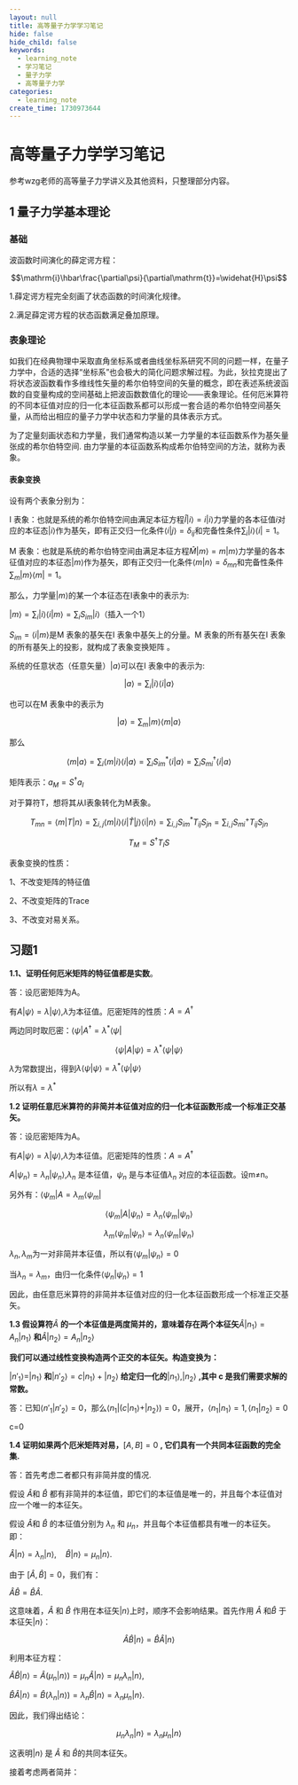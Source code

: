 ```yaml
---
layout: null
title: 高等量子力学学习笔记
hide: false
hide_child: false
keywords:
  - learning_note
  - 学习笔记
  - 量子力学
  - 高等量子力学
categories:
  - learning_note
create_time: 1730973644
---
```



# 高等量子力学学习笔记

参考wzg老师的高等量子力学讲义及其他资料，只整理部分内容。

## 1 量子力学基本理论

###  基础

波函数时间演化的薛定谔方程：

$$\mathrm{i}\hbar\frac{\partial\psi}{\partial\mathrm{t}}=\widehat{H}\psi$$

1.薛定谔方程完全刻画了状态函数的时间演化规律。

2.满足薛定谔方程的状态函数满足叠加原理。

### 表象理论

如我们在经典物理中采取直角坐标系或者曲线坐标系研究不同的问题一样，在量子力学中，合适的选择“坐标系”也会极大的简化问题求解过程。为此，狄拉克提出了将状态波函数看作多维线性矢量的希尔伯特空间的矢量的概念，即在表述系统波函数的自变量构成的空间基础上把波函数数值化的理论——表象理论。任何厄米算符的不同本征值对应的归一化本征函数系都可以形成一套合适的希尔伯特空间基矢量，从而给出相应的量子力学中状态和力学量的具体表示方式。

为了定量刻画状态和力学量，我们通常构造以某一力学量的本征函数系作为基矢量张成的希尔伯特空间. 由力学量的本征函数系构成希尔伯特空间的方法，就称为表象。

#### 表象变换

设有两个表象分别为：

I 表象：也就是系统的希尔伯特空间由满足本征方程$\hat{I}|i\rangle=i|i\rangle$力学量的各本征值$i$对应的本征态$|i\rangle$作为基矢，即有正交归一化条件$\langle i|j\rangle=\delta_{ij}$和完备性条件$\sum_i|i\rangle\langle i|=1$。

M 表象：也就是系统的希尔伯特空间由满足本征方程$\hat{M}|m\rangle=m|m\rangle$力学量的各本征值对应的本征态$|m\rangle$作为基矢，即有正交归一化条件$\langle m|n\rangle=\delta_{mn}$和完备性条件$\sum_m|m\rangle\langle m|=1$。

那么，力学量$|m\rangle$的某一个本征态在I表象中的表示为:

$|m\rangle=\sum_i|i\rangle\langle i|m\rangle=\sum_iS_{im}|i\rangle$（插入一个1）

$S_{im}=\langle i|m\rangle$是M 表象的基矢在I 表象中基矢上的分量。M 表象的所有基矢在I 表象的所有基矢上的投影，就构成了表象变换矩阵 。

系统的任意状态（任意矢量）$|a\rangle$可以在I 表象中的表示为:

$$|a\rangle=\sum_i|i\rangle\langle i|a\rangle$$

也可以在M 表象中的表示为

$$|a\rangle=\sum_m|m\rangle\langle m|a\rangle$$

那么

$$\langle m|a\rangle=\sum_i\langle m|i\rangle\langle i|a\rangle=\sum_iS_{im}^*\langle i|a\rangle=\sum_iS_{mi}^\dagger\langle i|a\rangle$$

矩阵表示：$a_M=S^\dagger a_I$

对于算符T，想将其从I表象转化为M表象。

$$T_{mn}=\langle m|T|n\rangle=\sum_{i,j}\langle m|i\rangle\langle i|\hat{T}|j\rangle\langle\mathrm{i}|n\rangle=\sum_{i,j}S_{im}^* T_{ij}S_{jn}=\sum_{i,j}S_{mi}^+ T_{ij}S_{jn}$$

$$T_M=S^\dagger T_I S$$

表象变换的性质：

1、不改变矩阵的特征值

2、不改变矩阵的Trace

3、不改变对易关系。

## 习题1

 **1.1、证明任何厄米矩阵的特征值都是实数**。

答：设厄密矩阵为A。

有$A|\psi \rangle =\lambda |\psi\rangle$,$\lambda$为本征值。厄密矩阵的性质：$A=A^\dagger$

两边同时取厄密：$\langle \psi|A^\dagger=\lambda^*\langle\psi|$

$$\langle\psi|A|\psi\rangle=\lambda^*\langle\psi|\psi\rangle$$

$\lambda$为常数提出，得到$\lambda\langle\psi|\psi\rangle=\lambda^*\langle\psi|\psi\rangle$

所以有$\lambda=\lambda^*$

 **1.2 证明任意厄米算符的非简并本征值对应的归一化本征函数形成一个标准正交基矢。**

答：设厄密矩阵为A。

有$A|\psi \rangle =\lambda |\psi\rangle$,$\lambda$为本征值。厄密矩阵的性质：$A=A^\dagger$

$A|\psi_n \rangle =\lambda_n |\psi_n\rangle$,$\lambda_n$ 是本征值，$\psi_n$ 是与本征值$\lambda_n$ 对应的本征函数。设m≠n。

另外有：$\langle \psi_m|A=\lambda_m\langle\psi_m|$

$$\langle\psi_m|A|\psi_n \rangle =\lambda_n \langle\psi_m|\psi_n\rangle$$

$$\lambda_m\langle\psi_m|\psi_n\rangle=\lambda_n\langle\psi_m|\psi_n\rangle$$

$\lambda_n,\lambda_m$为一对非简并本征值，所以有$\langle\psi_m|\psi_n\rangle=0$

当$\lambda_n=\lambda_m$，由归一化条件$\langle\psi_n|\psi_n\rangle=1$

因此，由任意厄米算符的非简并本征值对应的归一化本征函数形成一个标准正交基矢。

 **1.3 假设算符**$\hat{A}$ **的一个本征值是两度简并的，意味着存在两个本征矢**$\hat{A} |n_1 \rangle = A_n |n_1 \rangle$ **和**$\hat{A} |n_2 \rangle = A_n |n_2 \rangle$

 **我们可以通过线性变换构造两个正交的本征矢。构造变换为：**

$|n'_1 \rangle = |n_1 \rangle$ **和**$|n'_2 \rangle = c |n_1 \rangle + |n_2 \rangle$ **给定归一化的**$|n_1 \rangle,|n_2 \rangle$ **,其中 c 是我们需要求解的常数。**

答：已知$\langle n'_1 |n'_2\rangle=0$，那么$\langle n_1| (c |n_1 \rangle + |n_2 \rangle)=0$，展开，$\langle n_1 |n_1\rangle=1,\langle n_1 |n_2\rangle=0$

c=0

 **1.4 证明如果两个厄米矩阵对易，**$[A,B]=0$ **, 它们具有一个共同本征函数的完全集.**

答：首先考虑二者都只有非简并度的情况.

假设 $\hat{A}$和 $\hat{B}$ 都有非简并的本征值，即它们的本征值是唯一的，并且每个本征值对应一个唯一的本征矢。

假设 $\hat{A}$和 $\hat{B}$ 的本征值分别为 $\lambda_n$ 和 $\mu_n$，并且每个本征值都具有唯一的本征矢。即：

$\hat{A} |n\rangle = \lambda_n |n\rangle, \quad \hat{B} |n\rangle = \mu_n |n\rangle$.

由于 $[\hat{A}, \hat{B}] = 0$，我们有：

$\hat{A} \hat{B} = \hat{B} \hat{A}$.

这意味着，$\hat{A}$ 和 $\hat{B}$ 作用在本征矢$|n\rangle$上时，顺序不会影响结果。首先作用 $\hat{A}$ 和$\hat{B}$ 于本征矢$|n\rangle$：

$$\hat{A} \hat{B} |n\rangle = \hat{B} \hat{A} |n\rangle$$

利用本征方程：

$\hat{A} \hat{B} |n\rangle = \hat{A} (\mu_n |n\rangle) = \mu_n \hat{A} |n\rangle = \mu_n \lambda_n |n\rangle$,

$\hat{B} \hat{A} |n\rangle = \hat{B} (\lambda_n |n\rangle) = \lambda_n \hat{B} |n\rangle = \lambda_n \mu_n |n\rangle$.

因此，我们得出结论：

$$\mu_n \lambda_n |n\rangle = \lambda_n \mu_n |n\rangle$$

这表明$|n\rangle$ 是 $\hat{A}$ 和 $\hat{B}$的共同本征矢。

接着考虑两者简并：


